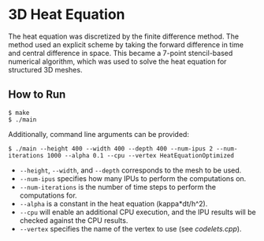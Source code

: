 # 3D Heat Equation

The heat equation was discretized by the finite difference method. The method used an explicit scheme by taking the forward difference in time and central difference in space. This became a 7-point stencil-based numerical algorithm, which was used to solve the heat equation for structured 3D meshes.

## How to Run

```
$ make
$ ./main
```

Additionally, command line arguments can be provided:
```
$ ./main --height 400 --width 400 --depth 400 --num-ipus 2 --num-iterations 1000 --alpha 0.1 --cpu --vertex HeatEquationOptimized
```
* `--height`, `--width`, and `--depth` corresponds to the mesh to be used.
* `--num-ipus` specifies how many IPUs to perform the computations on.
* `--num-iterations` is the number of time steps to perform the computations for.
* `--alpha` is a constant in the heat equation (kappa*dt/h^2).
* `--cpu` will enable an additional CPU execution, and the IPU results will be checked against the CPU results.
* `--vertex` specifies the name of the vertex to use (see *codelets.cpp*). 
